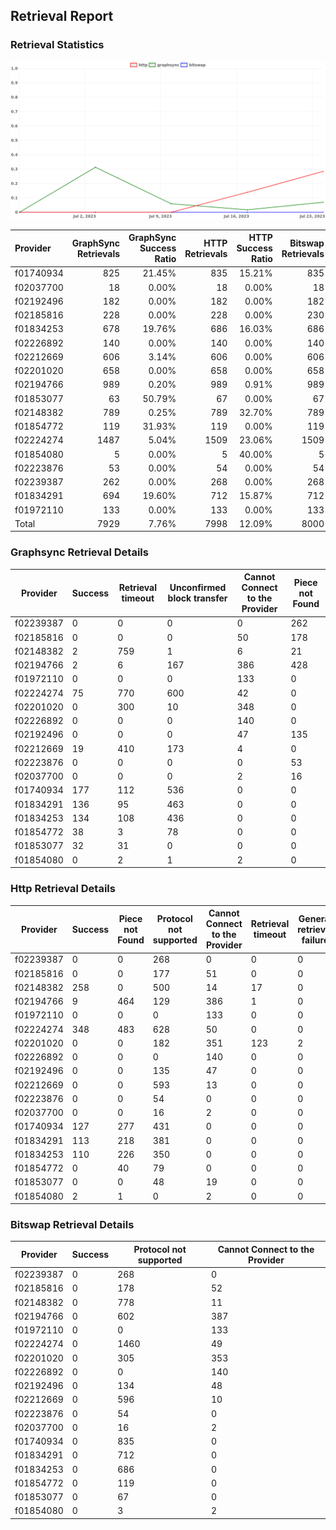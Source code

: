## Retrieval Report
### Retrieval Statistics
<img src="https://raw.githubusercontent.com/data-preservation-programs/filplus-checker-assets/main/filecoin-project/filecoin-plus-large-datasets/issues/2050/1690558621710.png"/>

| Provider  | GraphSync Retrievals | GraphSync Success Ratio | HTTP Retrievals | HTTP Success Ratio | Bitswap Retrievals | Bitswap Success Ratio |
| :-------- | -------------------: | ----------------------: | --------------: | -----------------: | -----------------: | --------------------: |
| f01740934 |                  825 |                  21.45% |             835 |             15.21% |                835 |                 0.00% |
| f02037700 |                   18 |                   0.00% |              18 |              0.00% |                 18 |                 0.00% |
| f02192496 |                  182 |                   0.00% |             182 |              0.00% |                182 |                 0.00% |
| f02185816 |                  228 |                   0.00% |             228 |              0.00% |                230 |                 0.00% |
| f01834253 |                  678 |                  19.76% |             686 |             16.03% |                686 |                 0.00% |
| f02226892 |                  140 |                   0.00% |             140 |              0.00% |                140 |                 0.00% |
| f02212669 |                  606 |                   3.14% |             606 |              0.00% |                606 |                 0.00% |
| f02201020 |                  658 |                   0.00% |             658 |              0.00% |                658 |                 0.00% |
| f02194766 |                  989 |                   0.20% |             989 |              0.91% |                989 |                 0.00% |
| f01853077 |                   63 |                  50.79% |              67 |              0.00% |                 67 |                 0.00% |
| f02148382 |                  789 |                   0.25% |             789 |             32.70% |                789 |                 0.00% |
| f01854772 |                  119 |                  31.93% |             119 |              0.00% |                119 |                 0.00% |
| f02224274 |                 1487 |                   5.04% |            1509 |             23.06% |               1509 |                 0.00% |
| f01854080 |                    5 |                   0.00% |               5 |             40.00% |                  5 |                 0.00% |
| f02223876 |                   53 |                   0.00% |              54 |              0.00% |                 54 |                 0.00% |
| f02239387 |                  262 |                   0.00% |             268 |              0.00% |                268 |                 0.00% |
| f01834291 |                  694 |                  19.60% |             712 |             15.87% |                712 |                 0.00% |
| f01972110 |                  133 |                   0.00% |             133 |              0.00% |                133 |                 0.00% |
| Total     |                 7929 |                   7.76% |            7998 |             12.09% |               8000 |                 0.00% |

### Graphsync Retrieval Details
| Provider  | Success | Retrieval timeout | Unconfirmed block transfer | Cannot Connect to the Provider | Piece not Found |
| --------- | ------- | ----------------- | -------------------------- | ------------------------------ | --------------- |
| f02239387 | 0       | 0                 | 0                          | 0                              | 262             |
| f02185816 | 0       | 0                 | 0                          | 50                             | 178             |
| f02148382 | 2       | 759               | 1                          | 6                              | 21              |
| f02194766 | 2       | 6                 | 167                        | 386                            | 428             |
| f01972110 | 0       | 0                 | 0                          | 133                            | 0               |
| f02224274 | 75      | 770               | 600                        | 42                             | 0               |
| f02201020 | 0       | 300               | 10                         | 348                            | 0               |
| f02226892 | 0       | 0                 | 0                          | 140                            | 0               |
| f02192496 | 0       | 0                 | 0                          | 47                             | 135             |
| f02212669 | 19      | 410               | 173                        | 4                              | 0               |
| f02223876 | 0       | 0                 | 0                          | 0                              | 53              |
| f02037700 | 0       | 0                 | 0                          | 2                              | 16              |
| f01740934 | 177     | 112               | 536                        | 0                              | 0               |
| f01834291 | 136     | 95                | 463                        | 0                              | 0               |
| f01834253 | 134     | 108               | 436                        | 0                              | 0               |
| f01854772 | 38      | 3                 | 78                         | 0                              | 0               |
| f01853077 | 32      | 31                | 0                          | 0                              | 0               |
| f01854080 | 0       | 2                 | 1                          | 2                              | 0               |

### Http Retrieval Details
| Provider  | Success | Piece not Found | Protocol not supported | Cannot Connect to the Provider | Retrieval timeout | General retrieval failure |
| --------- | ------- | --------------- | ---------------------- | ------------------------------ | ----------------- | ------------------------- |
| f02239387 | 0       | 0               | 268                    | 0                              | 0                 | 0                         |
| f02185816 | 0       | 0               | 177                    | 51                             | 0                 | 0                         |
| f02148382 | 258     | 0               | 500                    | 14                             | 17                | 0                         |
| f02194766 | 9       | 464             | 129                    | 386                            | 1                 | 0                         |
| f01972110 | 0       | 0               | 0                      | 133                            | 0                 | 0                         |
| f02224274 | 348     | 483             | 628                    | 50                             | 0                 | 0                         |
| f02201020 | 0       | 0               | 182                    | 351                            | 123               | 2                         |
| f02226892 | 0       | 0               | 0                      | 140                            | 0                 | 0                         |
| f02192496 | 0       | 0               | 135                    | 47                             | 0                 | 0                         |
| f02212669 | 0       | 0               | 593                    | 13                             | 0                 | 0                         |
| f02223876 | 0       | 0               | 54                     | 0                              | 0                 | 0                         |
| f02037700 | 0       | 0               | 16                     | 2                              | 0                 | 0                         |
| f01740934 | 127     | 277             | 431                    | 0                              | 0                 | 0                         |
| f01834291 | 113     | 218             | 381                    | 0                              | 0                 | 0                         |
| f01834253 | 110     | 226             | 350                    | 0                              | 0                 | 0                         |
| f01854772 | 0       | 40              | 79                     | 0                              | 0                 | 0                         |
| f01853077 | 0       | 0               | 48                     | 19                             | 0                 | 0                         |
| f01854080 | 2       | 1               | 0                      | 2                              | 0                 | 0                         |

### Bitswap Retrieval Details
| Provider  | Success | Protocol not supported | Cannot Connect to the Provider |
| --------- | ------- | ---------------------- | ------------------------------ |
| f02239387 | 0       | 268                    | 0                              |
| f02185816 | 0       | 178                    | 52                             |
| f02148382 | 0       | 778                    | 11                             |
| f02194766 | 0       | 602                    | 387                            |
| f01972110 | 0       | 0                      | 133                            |
| f02224274 | 0       | 1460                   | 49                             |
| f02201020 | 0       | 305                    | 353                            |
| f02226892 | 0       | 0                      | 140                            |
| f02192496 | 0       | 134                    | 48                             |
| f02212669 | 0       | 596                    | 10                             |
| f02223876 | 0       | 54                     | 0                              |
| f02037700 | 0       | 16                     | 2                              |
| f01740934 | 0       | 835                    | 0                              |
| f01834291 | 0       | 712                    | 0                              |
| f01834253 | 0       | 686                    | 0                              |
| f01854772 | 0       | 119                    | 0                              |
| f01853077 | 0       | 67                     | 0                              |
| f01854080 | 0       | 3                      | 2                              |
